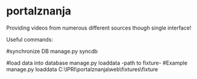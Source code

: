portalznanja
============

Providing videos from numerous different sources though single interface!



Useful commands:

#synchronize DB
manage.py syncdb

#load data into database
manage.py loaddata -path to fixture-
#Example manage.py loaddata C:\IPRI\portalznanja\web\fixtures\fixture